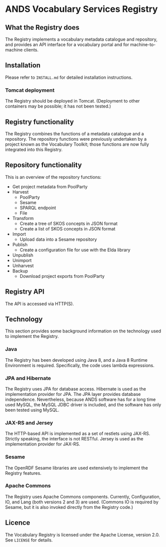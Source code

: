 # ANDS Vocabulary Services Registry

## What the Registry does

The Registry implements a vocabulary metadata catalogue and
repository, and provides an API interface for a vocabulary portal and
for machine-to-machine clients.

## Installation

Please refer to `INSTALL.md` for detailed installation instructions.

### Tomcat deployment

The Registry should be deployed in Tomcat. (Deployment to other
containers may be possible; it has not been tested.)

## Registry functionality

The Registry combines the functions of a metadata catalogue and a
repository. The repository functions were previously undertaken by a
project known as the Vocabulary Toolkit; those functions are now fully
integrated into this Registry.

## Repository functionality

This is an overview of the repository functions:

* Get project metadata from PoolParty
* Harvest
  * PoolParty
  * Sesame
  * SPARQL endpoint
  * File
* Transform
  * Create a tree of SKOS concepts in JSON format
  * Create a list of SKOS concepts in JSON format
* Import
  * Upload data into a Sesame repository
* Publish
  * Create a configuration file for use with the Elda library
* Unpublish
* Unimport
* Unharvest
* Backup
  * Download project exports from PoolParty

## Registry API

The API is accessed via HTTP(S).

## Technology

This section provides some background information on the technology
used to implement the Registry.

### Java

The Registry has been developed using Java 8, and a Java 8 Runtime
Environment is required. Specifically, the code uses lambda
expressions.

### JPA and Hibernate

The Registry uses JPA for database access.  Hibernate is used as the
implementation provider for JPA.  The JPA layer provides database
independence. Nevertheless, because ANDS software has for a long time
used MySQL, the MySQL JDBC driver is included, and the software has
only been tested using MySQL.

### JAX-RS and Jersey

The HTTP-based API is implemented as a set of restlets using
JAX-RS. Strictly speaking, the interface is not RESTful.
Jersey is used as the implementation provider for JAX-RS.

### Sesame

The OpenRDF Sesame libraries are used extensively to implement the
Registry features.

### Apache Commons

The Registry uses Apache Commons components. Currently, Configuration,
IO, and Lang (both versions 2 and 3) are used. (Commons IO is required
by Sesame, but it is also invoked directly from the Registry code.)

## Licence

The Vocabulary Registry is licensed under the Apache License,
version 2.0. See `LICENSE` for details.
